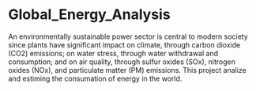 # Global_Energy_Analysis
An environmentally sustainable power sector is central to modern society since plants have significant impact on climate, through carbon dioxide (CO2) emissions; on water stress, through water withdrawal and consumption; and on air quality, through sulfur oxides (SOx), nitrogen oxides (NOx), and particulate matter (PM) emissions. This project analize and estiming the consumation of energy in the world. 
